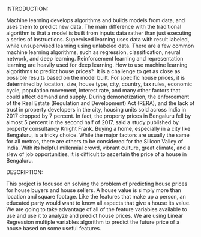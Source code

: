 INTRODUCTION:

Machine learning develops algorithms and builds models from data, and uses them to predict new data. The main difference with the traditional algorithm is that a model is built from inputs data rather than just executing a series of instructions. Supervised learning uses data with result labeled, while unsupervised learning using unlabeled data. There are a few common machine learning algorithms, such as regression, classification, neural network, and deep learning. Reinforcement learning and representation learning are heavily used for deep learning. How to use machine learning algorithms to predict house prices?  It is a challenge to get as close as possible results based on the model built. For specific house prices, it is determined by location, size, house type, city, country, tax rules, economic cycle, population movement, interest rate, and many other factors that could affect demand and supply. During demonetization, the enforcement of the Real Estate (Regulation and Development) Act (RERA), and the lack of trust in property developers in the city, housing units sold across India in 2017 dropped by 7 percent. In fact, the property prices in Bengaluru fell by almost 5 percent in the second half of 2017, said a study published by property consultancy Knight Frank. Buying a home, especially in a city like Bengaluru, is a tricky choice. While the major factors are usually the same for all metros, there are others to be considered for the Silicon Valley of India. With its helpful millennial crowd, vibrant culture, great climate, and a slew of job opportunities, it is difficult to ascertain the price of a house in Bengaluru.

DESCRIPTION:

This project is focused on solving the problem of predicting house prices for house buyers and house sellers.
A house value is simply more than location and square footage. Like the features that make up a person, an educated party would want to know all aspects that give a house its value.
We are going to take advantage of all of the feature variables available to use and use it to analyze and predict house prices.
We are using Linear Regression multiple variables algorithm to predict the future price of a house based on some useful features.
